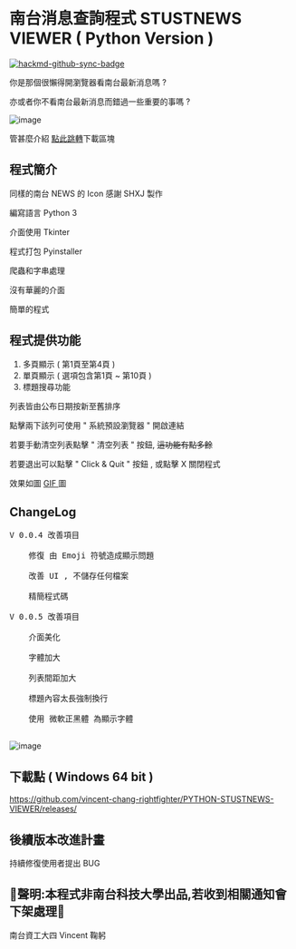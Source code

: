 # 南台消息查詢程式 STUSTNEWS VIEWER ( Python Version )

[![hackmd-github-sync-badge](https://hackmd.io/Q96NdvxRRDCea5bmkcSxfw/badge)](https://hackmd.io/Q96NdvxRRDCea5bmkcSxfw)
<p class="has-medium-font-size">
你是那個很懶得開瀏覽器看南台最新消息嗎 ?</p>

<p class="has-medium-font-size">
亦或者你不看南台最新消息而錯過一些重要的事嗎 ?</p>

![image](https://i.imgur.com/50LfEMA.png)

<p>管甚麼介紹 <a href="#downloadblock" data-type="internal" data-id="#downloadblock">點此跳轉</a>下載區塊</p>

<h2>程式簡介</h2>
<p>同樣的南台 NEWS 的 Icon 感謝 SHXJ 製作</p>
<p>編寫語言 Python 3</p>
<p>介面使用 Tkinter</p>
<p>程式打包 Pyinstaller<p>
<p>爬蟲和字串處理</p>
<p>沒有華麗的介面</p>
<p>簡單的程式</p>

<h2>程式提供功能</h2>

1. 多頁顯示 ( 第1頁至第4頁 )
2. 單頁顯示 ( 選項包含第1頁 ~ 第10頁 )
3. 標題搜尋功能
<p>列表皆由公布日期按新至舊排序</p>
<p>點擊兩下該列可使用 " 系統預設瀏覽器 " 開啟連結</p>
<p>若要手動清空列表點擊 " 清空列表 " 按鈕, <s>這功能有點多餘</s></p>
<p>若要退出可以點擊 " Click & Quit " 按鈕 , 或點擊 X 關閉程式</p>



<p>效果如圖 <a href="https://i.imgur.com/zx1CrnV.gif"> GIF </a> 圖</p>

<h2>ChangeLog</h2>

<pre>
V 0.0.4 改善項目<br />
    修復 由 Emoji 符號造成顯示問題<br />
    改善 UI , 不儲存任何檔案<br />
    精簡程式碼<br />
V 0.0.5 改善項目<br />
    介面美化<br />
    字體加大 <br />
    列表間距加大<br />
    標題內容太長強制換行<br />
    使用 微軟正黑體 為顯示字體<br />
</pre>

![image](https://i.imgur.com/Vc3EW9O.png "V 0.0.5 介面")

<h2 id="downloadblock">下載點 ( Windows 64 bit )</h2>

<p><a href="https://github.com/vincent-chang-rightfighter/PYTHON-STUSTNEWS-VIEWER/releases/">https://github.com/vincent-chang-rightfighter/PYTHON-STUSTNEWS-VIEWER/releases/</a></p>

<h2>後續版本改進計畫</h2>

<p>持續修復使用者提出 BUG </p>


<h2>🔴聲明:本程式非南台科技大學出品,若收到相關通知會下架處理🔴</h2>
<p>南台資工大四 Vincent 鞠躬</p>